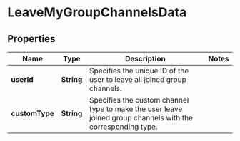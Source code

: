 

# LeaveMyGroupChannelsData


## Properties

Name | Type | Description | Notes
------------ | ------------- | ------------- | -------------
**userId** | **String** | Specifies the unique ID of the user to leave all joined group channels. | 
**customType** | **String** | Specifies the custom channel type to make the user leave joined group channels with the corresponding type. | 



